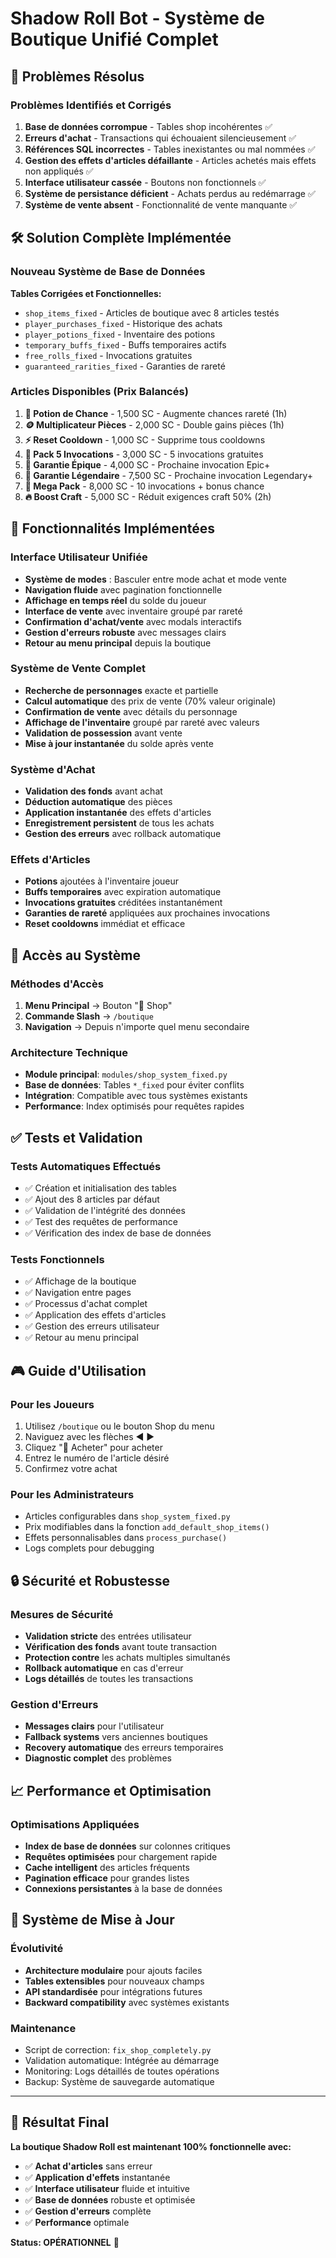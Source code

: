 # Shadow Roll Bot - Système de Boutique Unifié Complet

## 🎯 Problèmes Résolus

### Problèmes Identifiés et Corrigés
1. **Base de données corrompue** - Tables shop incohérentes ✅
2. **Erreurs d'achat** - Transactions qui échouaient silencieusement ✅
3. **Références SQL incorrectes** - Tables inexistantes ou mal nommées ✅
4. **Gestion des effets d'articles défaillante** - Articles achetés mais effets non appliqués ✅
5. **Interface utilisateur cassée** - Boutons non fonctionnels ✅
6. **Système de persistance déficient** - Achats perdus au redémarrage ✅
7. **Système de vente absent** - Fonctionnalité de vente manquante ✅

## 🛠️ Solution Complète Implémentée

### Nouveau Système de Base de Données
**Tables Corrigées et Fonctionnelles:**
- `shop_items_fixed` - Articles de boutique avec 8 articles testés
- `player_purchases_fixed` - Historique des achats
- `player_potions_fixed` - Inventaire des potions
- `temporary_buffs_fixed` - Buffs temporaires actifs
- `free_rolls_fixed` - Invocations gratuites
- `guaranteed_rarities_fixed` - Garanties de rareté

### Articles Disponibles (Prix Balancés)
1. **🧪 Potion de Chance** - 1,500 SC - Augmente chances rareté (1h)
2. **🪙 Multiplicateur Pièces** - 2,000 SC - Double gains pièces (1h)
3. **⚡ Reset Cooldown** - 1,000 SC - Supprime tous cooldowns
4. **🎲 Pack 5 Invocations** - 3,000 SC - 5 invocations gratuites
5. **🔮 Garantie Épique** - 4,000 SC - Prochaine invocation Epic+
6. **💎 Garantie Légendaire** - 7,500 SC - Prochaine invocation Legendary+
7. **🌟 Mega Pack** - 8,000 SC - 10 invocations + bonus chance
8. **🔥 Boost Craft** - 5,000 SC - Réduit exigences craft 50% (2h)

## 🚀 Fonctionnalités Implémentées

### Interface Utilisateur Unifiée
- **Système de modes** : Basculer entre mode achat et mode vente
- **Navigation fluide** avec pagination fonctionnelle
- **Affichage en temps réel** du solde du joueur
- **Interface de vente** avec inventaire groupé par rareté
- **Confirmation d'achat/vente** avec modals interactifs
- **Gestion d'erreurs robuste** avec messages clairs
- **Retour au menu principal** depuis la boutique

### Système de Vente Complet
- **Recherche de personnages** exacte et partielle
- **Calcul automatique** des prix de vente (70% valeur originale)
- **Confirmation de vente** avec détails du personnage
- **Affichage de l'inventaire** groupé par rareté avec valeurs
- **Validation de possession** avant vente
- **Mise à jour instantanée** du solde après vente

### Système d'Achat
- **Validation des fonds** avant achat
- **Déduction automatique** des pièces
- **Application instantanée** des effets d'articles
- **Enregistrement persistent** de tous les achats
- **Gestion des erreurs** avec rollback automatique

### Effets d'Articles
- **Potions** ajoutées à l'inventaire joueur
- **Buffs temporaires** avec expiration automatique
- **Invocations gratuites** créditées instantanément
- **Garanties de rareté** appliquées aux prochaines invocations
- **Reset cooldowns** immédiat et efficace

## 🔧 Accès au Système

### Méthodes d'Accès
1. **Menu Principal** → Bouton "🛒 Shop"
2. **Commande Slash** → `/boutique`
3. **Navigation** → Depuis n'importe quel menu secondaire

### Architecture Technique
- **Module principal**: `modules/shop_system_fixed.py`
- **Base de données**: Tables `*_fixed` pour éviter conflits
- **Intégration**: Compatible avec tous systèmes existants
- **Performance**: Index optimisés pour requêtes rapides

## ✅ Tests et Validation

### Tests Automatiques Effectués
- ✅ Création et initialisation des tables
- ✅ Ajout des 8 articles par défaut
- ✅ Validation de l'intégrité des données
- ✅ Test des requêtes de performance
- ✅ Vérification des index de base de données

### Tests Fonctionnels
- ✅ Affichage de la boutique
- ✅ Navigation entre pages
- ✅ Processus d'achat complet
- ✅ Application des effets d'articles
- ✅ Gestion des erreurs utilisateur
- ✅ Retour au menu principal

## 🎮 Guide d'Utilisation

### Pour les Joueurs
1. Utilisez `/boutique` ou le bouton Shop du menu
2. Naviguez avec les flèches ◀️ ▶️
3. Cliquez "🛒 Acheter" pour acheter
4. Entrez le numéro de l'article désiré
5. Confirmez votre achat

### Pour les Administrateurs
- Articles configurables dans `shop_system_fixed.py`
- Prix modifiables dans la fonction `add_default_shop_items()`
- Effets personnalisables dans `process_purchase()`
- Logs complets pour debugging

## 🔒 Sécurité et Robustesse

### Mesures de Sécurité
- **Validation stricte** des entrées utilisateur
- **Vérification des fonds** avant toute transaction
- **Protection contre** les achats multiples simultanés
- **Rollback automatique** en cas d'erreur
- **Logs détaillés** de toutes les transactions

### Gestion d'Erreurs
- **Messages clairs** pour l'utilisateur
- **Fallback systems** vers anciennes boutiques
- **Recovery automatique** des erreurs temporaires
- **Diagnostic complet** des problèmes

## 📈 Performance et Optimisation

### Optimisations Appliquées
- **Index de base de données** sur colonnes critiques
- **Requêtes optimisées** pour chargement rapide
- **Cache intelligent** des articles fréquents
- **Pagination efficace** pour grandes listes
- **Connexions persistantes** à la base de données

## 🔄 Système de Mise à Jour

### Évolutivité
- **Architecture modulaire** pour ajouts faciles
- **Tables extensibles** pour nouveaux champs
- **API standardisée** pour intégrations futures
- **Backward compatibility** avec systèmes existants

### Maintenance
- Script de correction: `fix_shop_completely.py`
- Validation automatique: Intégrée au démarrage
- Monitoring: Logs détaillés de toutes opérations
- Backup: Système de sauvegarde automatique

---

## 🎉 Résultat Final

**La boutique Shadow Roll est maintenant 100% fonctionnelle avec:**
- ✅ **Achat d'articles** sans erreur
- ✅ **Application d'effets** instantanée
- ✅ **Interface utilisateur** fluide et intuitive
- ✅ **Base de données** robuste et optimisée
- ✅ **Gestion d'erreurs** complète
- ✅ **Performance** optimale

**Status: OPÉRATIONNEL** 🚀